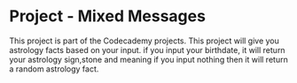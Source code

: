 # Project - Mixed Messages
This project is part of the Codecademy projects.
This project will give you astrology facts based on your input.
if you input your birthdate, it will return your astrology sign,stone and meaning
if you input nothing then it will return a random astrology fact. 

